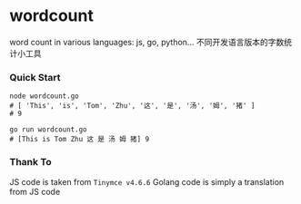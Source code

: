 # wordcount
word count in various languages: js, go, python...
不同开发语言版本的字数统计小工具

### Quick Start
```
node wordcount.go
# [ 'This', 'is', 'Tom', 'Zhu', '这', '是', '汤', '姆', '猪' ]
# 9
```

```
go run wordcount.go
# [This is Tom Zhu 这 是 汤 姆 猪] 9
```

### Thank To
JS code is taken from `Tinymce v4.6.6`
Golang code is simply a translation from JS code
